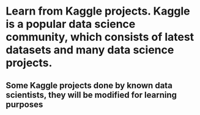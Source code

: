 # Learn from Kaggle projects. Kaggle is a popular data science community, which consists of latest datasets and many data science projects.
## Some Kaggle projects done by known data scientists, they will be modified for learning purposes
